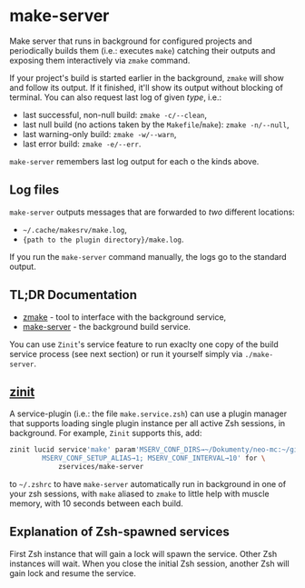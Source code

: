 # make-server

Make server that runs in background for configured projects and periodically builds them (i.e.: executes `make`)
catching their outputs and exposing them interactively via `zmake` command.

If your project's build is started earlier in the background, `zmake` will show and follow its output. If it finished,
it'll show its output without blocking of terminal. You can also request last log of given *type*, i.e.:

- last successful, non-null build: `zmake -c/--clean`,
- last null build (no actions taken by the `Makefile`/`make`): `zmake -n/--null`,
- last warning-only build: `zmake -w/--warn`,
- last error build: `zmake -e/--err`.

`make-server` remembers last log output for each o the kinds above.

## Log files

`make-server` outputs messages that are forwarded to *two* different locations:

- `~/.cache/makesrv/make.log`,
- `{path to the plugin directory}/make.log`.

If you run the `make-server` command manually, the logs go to the standard output.

## TL;DR Documentation

- [zmake](https://github.com/zservices/make-server/blob/main/doc/zmake.md) - tool to interface with the background
  service,
- [make-server](https://github.com/zservices/make-server/blob/main/doc/make-server.md) - the background build service.

You can use `Zinit`'s service feature to run exaclty one copy of the build service process (see next section) or run it
yourself simply via `./make-server`.

## [zinit](https://github.com/zdharma-continuum/zinit)

A service-plugin (i.e.: the file `make.service.zsh`) can use a plugin manager that supports loading single plugin
instance per all active Zsh sessions, in background. For example, `Zinit` supports this, add:

```zsh
zinit lucid service'make' param'MSERV_CONF_DIRS→~/Dokumenty/neo-mc:~/github/tig;
        MSERV_CONF_SETUP_ALIAS→1; MSERV_CONF_INTERVAL→10' for \
            zservices/make-server
```

to `~/.zshrc` to have `make-server` automatically run in background in one of your zsh sessions, with `make` aliased to
`zmake` to little help with muscle memory, with 10 seconds between each build.

## Explanation of Zsh-spawned services

First Zsh instance that will gain a lock will spawn the service. Other Zsh instances will wait. When you close the
initial Zsh session, another Zsh will gain lock and resume the service.
